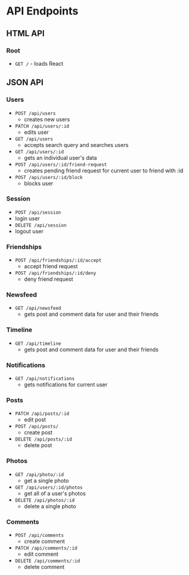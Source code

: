 
# API Endpoints

## HTML API

### Root

- `GET /` - loads React

## JSON API

### Users

- `POST /api/users`
  - creates new users
- `PATCH /api/users/:id`
  - edits user
- `GET /api/users`
  - accepts search query and searches users
- `GET /api/users/:id`
  - gets an individual user's data
- `POST /api/users/:id/friend-request`
  - creates pending friend request for current user to friend with :id
- `POST /api/users/:id/block`
  - blocks user

### Session

- `POST /api/session`
- login user
- `DELETE /api/session`
- logout user

### Friendships

- `POST /api/friendships/:id/accept`
  - accept friend request
- `POST /api/friendships/:id/deny`
  - deny friend request

### Newsfeed

- `GET /api/newsfeed`
  - gets post and comment data for user and their friends

### Timeline

- `GET /api/timeline`
  - gets post and comment data for user and their friends

### Notifications

- `GET /api/notifications`
  - gets notifications for current user

### Posts

- `PATCH /api/posts/:id`
  - edit post
- `POST /api/posts/`
  - create post
- `DELETE /api/posts/:id`
  - delete post

### Photos

- `GET /api/photo/:id`
  - get a single photo
- `GET /api/users/:id/photos`
  - get all of a user's photos
- `DELETE /api/photos/:id`
  - delete a single photo

### Comments
- `POST /api/comments`
  - create comment
- `PATCH /api/comments/:id`
  - edit comment
- `DELETE /api/comments/:id`
  - delete comment
